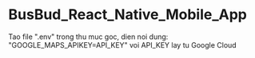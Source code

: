 # BusBud_React_Native_Mobile_App
Tao file ".env" trong thu muc goc, dien noi dung: "GOOGLE_MAPS_APIKEY=API_KEY" voi API_KEY lay tu Google Cloud
